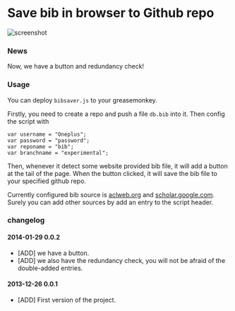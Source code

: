 Save bib in browser to Github repo
==================================

![screenshot](https://raw.github.com/Oneplus/bib/master/screenshot.jpg)

### News

Now, we have a button and redundancy check!

### Usage

You can deploy `bibsaver.js` to your greasemonkey.

Firstly, you need to create a repo and push a file `db.bib` into it.
Then config the script with
```
var username = "Oneplus";
var password = "password";
var reponame = "bib";
var branchname = "experimental"; 
```

Then, whenever it detect some website provided bib file, it will add a button at the tail of the page.
When the button clicked, it will save the bib file to your specified github repo.

Currently configured bib source is [aclweb.org](aclweb.org) and [scholar.google.com](scholar.google.com).
Surely you can add other sources by add an entry to the script header.

### changelog

#### 2014-01-29 0.0.2

* [ADD] we have a button.
* [ADD] we also have the redundancy check, you will not be afraid of the double-added entries.

#### 2013-12-26 0.0.1

* [ADD] First version of the project.